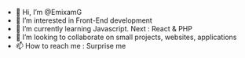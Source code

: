 - 👋 Hi, I’m @EmixamG
- 👀 I’m interested in Front-End development
- 🌱 I’m currently learning Javascript. Next : React & PHP
- 💞️ I’m looking to collaborate on small projects, websites, applications
- 📫 How to reach me : Surprise me

<!---
EmixamG/EmixamG is a ✨ special ✨ repository because its `README.md` (this file) appears on your GitHub profile.
You can click the Preview link to take a look at your changes.
--->
